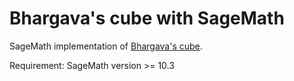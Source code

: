 # Bhargava's cube with SageMath

SageMath implementation of [Bhargava's cube](https://en.wikipedia.org/wiki/Bhargava_cube).

Requirement: SageMath version >= 10.3
